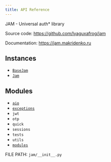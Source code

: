 ```yaml
---
title: API Reference
---
```


JAM - Universal auth* library

Source code: https://github.com/lyaguxafrog/jam

Documentation: https://jam.makridenko.ru


## Instances

* [`BaseJam`](api/base_jam.md)
* [`Jam`](api/jam.md)

## Modules

* [`aio`](api/aio.md)
* [`exceptions`](api/exceptions.md)
* `jwt`
* `otp`
* `quick`
* `sessions`
* `tests`
* `utils`
* [`modules`](api/modules.md)

FILE PATH: `jam/__init__.py`